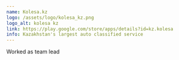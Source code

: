 ```yaml
---
name: Kolesa.kz
logo: /assets/logo/kolesa_kz.png
logo_alt: kolesa kz
link: https://play.google.com/store/apps/details?id=kz.kolesa
info: Kazakhstan's largest auto classified service
---
```


Worked as team lead
